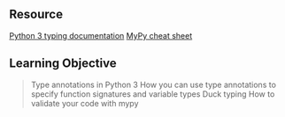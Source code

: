 ## Resource
[Python 3 typing documentation](https://docs.python.org/3/library/typing.html)
[MyPy cheat sheet](https://mypy.readthedocs.io/en/latest/cheat_sheet_py3.html)

## Learning Objective
> Type annotations in Python 3
> How you can use type annotations to specify function signatures and variable types
> Duck typing
> How to validate your code with mypy

